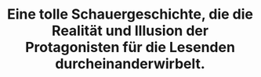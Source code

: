 ---
rating: 4
title: "Eine tolle Schauergeschichte, die die Realität und Illusion der Protagonisten für die Lesenden durcheinanderwirbelt."
---
